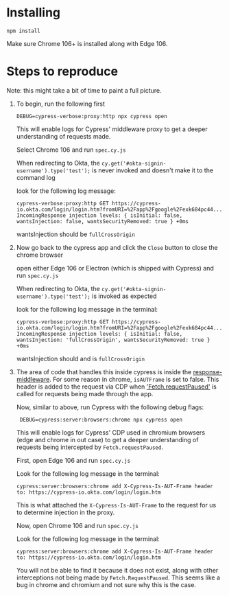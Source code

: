 # Installing

```
npm install
```

Make sure Chrome 106+ is installed along with Edge 106.

# Steps to reproduce
Note: this might take a bit of time to paint a full picture.

1. To begin, run the following first
    ```
    DEBUG=cypress-verbose:proxy:http npx cypress open
    ```

    This will enable logs for Cypress' middleware proxy to get a deeper understanding of requests made.

    Select Chrome 106 and run `spec.cy.js`

    When redirecting to Okta, the `cy.get('#okta-signin-username').type('test');` is never invoked and doesn't make it to the command log

    look for the following log message:
    ```
    cypress-verbose:proxy:http GET https://cypress-io.okta.com/login/login.htm?fromURI=%2Fapp%2Fgoogle%2Fexk684pc44... IncomingResponse injection levels: { isInitial: false, wantsInjection: false, wantsSecurityRemoved: true } +0ms
    ```

    wantsInjection should  be `fullCrossOrigin`
2. Now go back to the cypress app and click the `Close` button to close the chrome browser

    open either Edge 106 or Electron (which is shipped with Cypress) and run `spec.cy.js`

    When redirecting to Okta, the `cy.get('#okta-signin-username').type('test');` is invoked as expected

    look for the following log message in the terminal:
    ```
    cypress-verbose:proxy:http GET https://cypress-io.okta.com/login/login.htm?fromURI=%2Fapp%2Fgoogle%2Fexk684pc44... IncomingResponse injection levels: { isInitial: false, wantsInjection: 'fullCrossOrigin', wantsSecurityRemoved: true } +0ms
    ```

    wantsInjection should and is `fullCrossOrigin`


3. The area of code that handles this inside cypress is inside the [response-middleware](https://github.com/cypress-io/cypress/blob/develop/packages/proxy/lib/http/response-middleware.ts#L262). For some reason in chrome, `isAUTFrame` is set to false. This header is added to the request via CDP when ['Fetch.requestPaused'](https://github.com/cypress-io/cypress/blob/develop/packages/server/lib/browsers/chrome.ts#L405) is called for requests being made through the app.

    Now, similar to above, run Cypress with the following debug flags:
   ```
    DEBUG=cypress:server:browsers:chrome npx cypress open
    ```

    This will enable logs for Cypress' CDP used in chromium browsers (edge and chrome in out case) to get a deeper understanding of requests being intercepted by `Fetch.requestPaused`.


    First, open Edge 106 and run `spec.cy.js`

    Look for the following log message in the terminal:

    ```
    cypress:server:browsers:chrome add X-Cypress-Is-AUT-Frame header to: https://cypress-io.okta.com/login/login.htm
    ```

    This is what attached the `X-Cypress-Is-AUT-Frame` to the request for us to determine injection in the proxy.

    Now, open Chrome 106 and run `spec.cy.js`
 

    Look for the following log message in the terminal:

    ```
    cypress:server:browsers:chrome add X-Cypress-Is-AUT-Frame header to: https://cypress-io.okta.com/login/login.htm
    ```

    You will not be able to find it because it does not exist, along with other interceptions not being made by `Fetch.RequestPaused`. This seems like a bug in chrome and chromium and not sure why this is the case. 